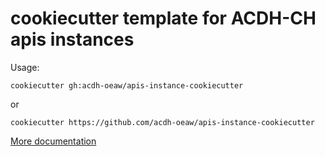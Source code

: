 # cookiecutter template for ACDH-CH apis instances

Usage:
```
cookiecutter gh:acdh-oeaw/apis-instance-cookiecutter
```

or
```
cookiecutter https://github.com/acdh-oeaw/apis-instance-cookiecutter
```

[More documentation](https://cookiecutter.readthedocs.io/en/stable/)
